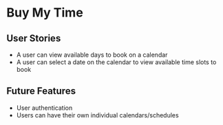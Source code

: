 # Buy My Time

## User Stories
  - A user can view available days to book on a calendar
  - A user can select a date on the calendar to view available time slots to book

## Future Features
  - User authentication
  - Users can have their own individual calendars/schedules
